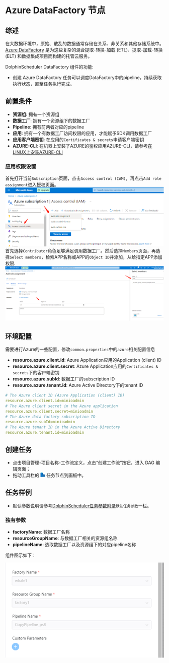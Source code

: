 # Azure DataFactory 节点

## 综述

在大数据环境中，原始、散乱的数据通常存储在关系、非关系和其他存储系统中。[Azure DataFactory](https://learn.microsoft.com/en-us/azure/data-factory/introduction) 是为这些复杂的混合提取-转换-加载 (ETL)、提取-加载-转换 (ELT) 和数据集成项目而构建的托管云服务。

DolphinScheduler DataFactory 组件的功能:

- 创建 Azure DataFactory 任务可以调度DataFactory中的pipeline，持续获取执行状态，直至任务执行完成。

## 前置条件

- **资源组**: 拥有一个资源组
- **数据工厂**: 拥有一个资源组下的数据工厂
- **Pipeline**: 拥有前两者对应的pipeline
- **应用**: 拥有一个有数据工厂访问权限的应用，才能赋予SDK调用数据工厂
- **应用客户端密钥**: 在应用的`Certificates & secrets`申请客户端密钥
- **AZURE-CLI**: 在机器上安装了AZURE的鉴权应用AZURE-CLI，请参考[在LINUX上安装AZURE-CLI](https://learn.microsoft.com/en-us/cli/azure/install-azure-cli-linux)

### 应用权限设置

首先打开当前`Subscription`页面，点击`Access control (IAM)`，再点击`Add role assignment`进入授权页面。
![Subscription-IAM](../../../../img/tasks/demo/datafactory_auth1.png)
首先选择`Contributor`角色足够满足调用数据工厂。然后选择`Members`页面，再选择`Select members`，检索APP名称或APP的`Object ID`并添加，从给指定APP添加权限.
![Subscription-Role](../../../../img/tasks/demo/datafactory_auth2.png)

## 环境配置

需要进行Azure的一些配置，修改`common.properties`中的`azure`相关配置信息
- **resource.azure.client.id**: Azure Application应用的Application (client) ID
- **resource.azure.client.secret**: Azure Application应用的`Certificates & secrets`下的客户端密钥
- **resource.azure.subId**: 数据工厂的subscription ID
- **resource.azure.tenant.id**: Azure Active Directory下的tenant ID

```yaml
# The Azure client ID (Azure Application (client) ID)
resource.azure.client.id=minioadmin
# The Azure client secret in the Azure application
resource.azure.client.secret=minioadmin
# The Azure data factory subscription ID
resource.azure.subId=minioadmin
# The Azure tenant ID in the Azure Active Directory
resource.azure.tenant.id=minioadmin

```

## 创建任务

- 点击项目管理-项目名称-工作流定义，点击“创建工作流”按钮，进入 DAG 编辑页面；
- 拖动工具栏的 <img src="../../../../img/tasks/icons/datafactory.png" width="15"/> 任务节点到画板中。

## 任务样例

[//]: # (TODO: use the commented anchor below once our website template supports this syntax)
[//]: # (- 默认参数说明请参考[DolphinScheduler任务参数附录]&#40;appendix.md#默认任务参数&#41;`默认任务参数`一栏。)

- 默认参数说明请参考[DolphinScheduler任务参数附录](appendix.md)`默认任务参数`一栏。

### 独有参数

- **factoryName**: 数据工厂名称
- **resourceGroupName**: 与数据工厂相关的资源组名称
- **pipelineName**: 选取数据工厂以及资源组下的对应pipeline名称

组件图示如下：

![data-factory](../../../../img/tasks/demo/datafactory.png)

